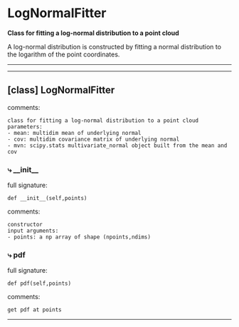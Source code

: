 # LogNormalFitter  
  
**Class for fitting a log-normal distribution to a point cloud**

A log-normal distribution is constructed by fitting a normal distribution to the logarithm of the point coordinates.
- - -
  
  
- - -
## [class] LogNormalFitter  
comments:  
```text  
class for fitting a log-normal distribution to a point cloud  
parameters:  
- mean: multidim mean of underlying normal  
- cov: multidim covariance matrix of underlying normal  
- mvn: scipy.stats multivariate_normal object built from the mean and cov  
```  
### &#10551; \_\_init\_\_  
full signature:  
```text  
def __init__(self,points)  
```  
comments:  
```text  
constructor  
input arguments:  
- points: a np array of shape (npoints,ndims)  
```  
### &#10551; pdf  
full signature:  
```text  
def pdf(self,points)  
```  
comments:  
```text  
get pdf at points  
```  
- - -  
  
